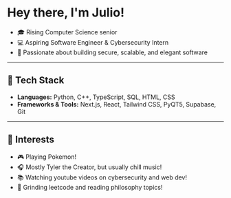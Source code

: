 # Hey there, I'm Julio!

- 🎓 Rising Computer Science senior 
- 💻 Aspiring Software Engineer & Cybersecurity Intern  
- 🚀 Passionate about building secure, scalable, and elegant software  

---

## 🧰 Tech Stack

- **Languages:** Python, C++, TypeScript, SQL, HTML, CSS  
- **Frameworks & Tools:** Next.js, React, Tailwind CSS, PyQT5, Supabase, Git  

---

## 🎯 Interests

- 🎮 Playing Pokemon! 
- 🎧 Mostly Tyler the Creator, but usually chill music! 
- 📚 Watching youtube videos on cybersecurity and web dev!
- 🧠 Grinding leetcode and reading philosophy topics!  
